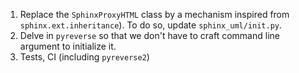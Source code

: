 1. Replace the `SphinxProxyHTML` class by a mechanism inspired from `sphinx.ext.inheritance`). To do so, update `sphinx_uml/init.py`.
2. Delve in `pyreverse` so that we don't have to craft command line argument to initialize it.
3. Tests, CI (including `pyreverse2`)
